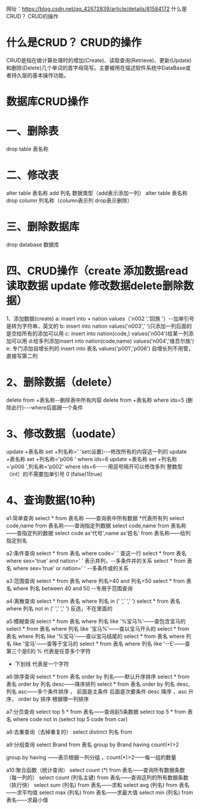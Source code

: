 网址：https://blog.csdn.net/qq_42672839/article/details/81584172
    什么是CRUD？ CRUD的操作

# 什么是CRUD？ CRUD的操作
  CRUD是指在做计算处理时的增加(Create)、读取查询(Retrieve)、更新(Update)和删除(Delete)几个单词的首字母简写。主要被用在描述软件系统中DataBase或者持久层的基本操作功能。

# 数据库CRUD操作

# 一、删除表   
drop table 表名称


# 二、修改表  

alter table 表名称 add 列名 数据类型（add表示添加一列）
alter table 表名称 drop column 列名称（column表示列 drop表示删除）

# 三、删除数据库

drop database 数据库


# 四、CRUD操作（create 添加数据read读取数据 update 修改数据delete删除数据）

1、添加数据(create)
a: insert into + nation values（'n002 ','回族 '）--加单引号是转为字符串，英文的
b: insert into nation values('n003',' ')只添加一列后面的是空给所有的添加可以用
c: insert into nation(code,) values('n004')给某一列添加可以用
d:给多列添加insert into nation(code,name) values('n004','维吾尔族')
e: 专门添加自增长列的 insert into 表名 values('p001','p006') 自增长列不用管，直接写第二列


# 2、删除数据（delete）

delete from +表名称--删除表中所有内容
delete from +表名称 where ids=5  (删除此行)---where后面跟一个条件


# 3、修改数据（uodate）
update +表名称 set +列名称=' 'set(设置)---修改所有的内容这一列的
update +表名称 set +列名称='p006 ' where ids=6
update +表名称 set +列名称='p006 ',列名称='p002' where ids=6-----用逗号隔开可以修改多列
整数型（int）的不需要加单引号 0 (false)1(true)


# 4、查询数据(10种)
a1:简单查询
select * from 表名称 ——查询表中所有数据 *代表所有列
select code,name from 表名称——查询指定列数据
select code,name from 表名称——查指定列的数据
select code as'代号',name as'姓名' from 表名称——给列指定别名

a2:条件查询
select * from 表名 where code=' '   查这一行
select * from 表名 where sex='true' and nation=' '   表示并列，--多条件并的关系
select * from 表        名 where sex='true' or nation=' ' --多条件或的关系

a3:范围查询
select * from 表名 where 列名>40 and 列名<50
select * from 表名 where 列名 between 40 and 50  --专用于范围查询

a4:离散查询
select * from 表名 where 列名 in (' ',' ',' ')
select * from 表名 where 列名 not in (' ',' ',' ')  反选，不在里面的

a5:模糊查询
select * from 表名 where 列名 like '%宝马%'——查包含宝马的
select * from 表名 where 列名 like '宝马%'——查以宝马开头的
select * from 表名 where 列名 like '%宝马'——查以宝马结尾的
select * from 表名 where 列名 like '宝马'——查等于宝马的
select * from 表名 where 列名 like '--E'——查第三个是E的
% 代表是任意多个字符
- 下划线 代表是一个字符

a6:排序查询
select * from 表名 order by 列名——默认升序排序
select * from 表名 order by 列名 desc——降序排列
select * from 表名 order by 列名 desc, 列名 asc——多个条件排序   ， 前面是主条件 后面是次要条件
desc 降序  ，asc 升序， order by  排序  根据哪一列排序

a7:分页查询
select top 5 * from 表名——查询前5条数据
select top 5 * from 表名 where code not in (select top 5 code from car)

a8:去重查询（去掉重复的）
select distinct 列名 from

a9:分组查询
select Brand from 表名 group by Brand having count(*)>2

group by    having ——表示根据一列分组 ，count(*)>2——每一组的数量

a10:聚合函数（统计查询）
select count (*) from 表名——查询所有数据条数（每一列的）
select count (列名主键) from 表名——查询这列的所有数据条数（执行快）
select sum (列名) from 表名——求和
select avg  (列名) from 表名——求平均值
select max (列名) from 表名——求最大值
select min (列名) from 表名——求最小值

